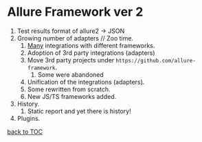 # Allure Framework ver 2

1. Test results format of allure2 → JSON
2. Growing number of adapters // Zoo time.
   1. [Many](https://allurereport.org/docs/frameworks/) integrations with different frameworks.
   2. Adoption of 3rd party integrations (adapters)
   3. Move 3rd party projects under `https://github.com/allure-framework`.
      1. Some were abandoned
   4. Unification of the integrations (adapters).
   5. Some rewritten from scratch.
   6. New JS/TS frameworks added.
3. History.
   1. Static report and yet there is history!
4. Plugins.

[back to TOC](toc.md)